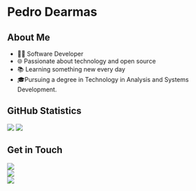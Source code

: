 # Pedro Dearmas

## About Me
- 👨‍💻 Software Developer
- 🌐 Passionate about technology and open source
- 📚 Learning something new every day
- 🎓Pursuing a degree in Technology in Analysis and Systems Development.

## GitHub Statistics
<div>
<img heigt="180em" src="https://github-readme-stats.vercel.app/api?username=PedroDearmas&show_icons=true&theme=github_dark&include_all_commits=true&count_private=true"/>
<img heigt="180em" src="https://github-readme-stats.vercel.app/api/top-langs/?username=PedroDearmas&layout=compact&langs_count=16&theme=github_dark"/>
</div>

## Get in Touch
[<img src = "https://img.shields.io/badge/LinkedIn-0077B5?style=for-the-badge&logo=linkedin&logoColor=white">](https://www.linkedin.com/in/pedro-araujo-dearmas/)
<br>
[<img src = "https://img.shields.io/badge/Gmail-D14836?style=for-the-badge&logo=gmail&logoColor=white">](Pedrodearmas1234@gmail.com)
<br>
[<img src = "https://img.shields.io/badge/X-000000?style=for-the-badge&logo=x&logoColor=white">](https://twitter.com/Pedro_4r4uj0)

<!-- Adicione mais informações pessoais, projetos e links de redes sociais conforme necessário -->
